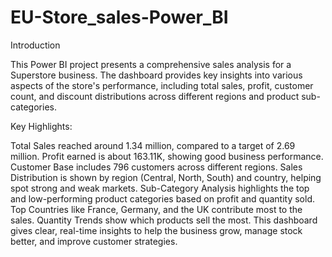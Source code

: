 # EU-Store_sales-Power_BI

Introduction

This Power BI project presents a comprehensive sales analysis for a Superstore business. The dashboard provides key insights into various aspects of the store's performance, including total sales, profit, customer count, and discount distributions across different regions and product sub-categories.



Key Highlights:

Total Sales reached around 1.34 million, compared to a target of 2.69 million.
Profit earned is about 163.11K, showing good business performance.
Customer Base includes 796 customers across different regions.
Sales Distribution is shown by region (Central, North, South) and country, helping spot strong and weak markets.
Sub-Category Analysis highlights the top and low-performing product categories based on profit and quantity sold.
Top Countries like France, Germany, and the UK contribute most to the sales.
Quantity Trends show which products sell the most.
This dashboard gives clear, real-time insights to help the business grow, manage stock better, and improve customer strategies.
